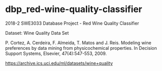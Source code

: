 # dbp_red-wine-quality-classifier
2018-2 SWE3033 Database Project - Red Wine Quality Classifier


Dataset: Wine Quality Data Set


P. Cortez, A. Cerdeira, F. Almeida, T. Matos and J. Reis. Modeling wine preferences by data mining from physicochemical properties. In Decision Support Systems, Elsevier, 47(4):547-553, 2009.


https://archive.ics.uci.edu/ml/datasets/wine+quality


